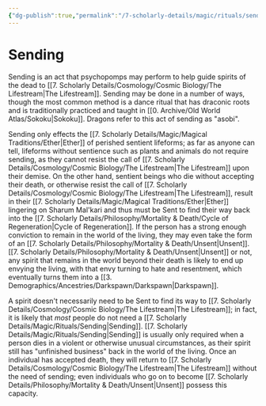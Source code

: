 ```yaml
---
{"dg-publish":true,"permalink":"/7-scholarly-details/magic/rituals/sending/","noteIcon":""}
---
```


# Sending

Sending is an act that psychopomps may perform to help guide spirits of the dead to [[7. Scholarly Details/Cosmology/Cosmic Biology/The Lifestream\|The Lifestream]]. Sending may be done in a number of ways, though the most common method is a dance ritual that has draconic roots and is traditionally practiced and taught in [[0. Archive/Old World Atlas/Sokoku\|Sokoku]]. Dragons refer to this act of sending as "asobi".

Sending only effects the [[7. Scholarly Details/Magic/Magical Traditions/Ether\|Ether]] of perished sentient lifeforms; as far as anyone can tell, lifeforms without sentience such as plants and animals do not require sending, as they cannot resist the call of [[7. Scholarly Details/Cosmology/Cosmic Biology/The Lifestream\|The Lifestream]] upon their demise. On the other hand, sentient beings who die without accepting their death, or otherwise resist the call of [[7. Scholarly Details/Cosmology/Cosmic Biology/The Lifestream\|The Lifestream]], result in their [[7. Scholarly Details/Magic/Magical Traditions/Ether\|Ether]] lingering on Sharum Mal'kari and thus must be Sent to find their way back into the [[7. Scholarly Details/Philosophy/Mortality & Death/Cycle of Regeneration\|Cycle of Regeneration]]. If the person has a strong enough conviction to remain in the world of the living, they may even take the form of an [[7. Scholarly Details/Philosophy/Mortality & Death/Unsent\|Unsent]]. [[7. Scholarly Details/Philosophy/Mortality & Death/Unsent\|Unsent]] or not, any spirit that remains in the world beyond their death is likely to end up envying the living, with that envy turning to hate and resentment, which eventually turns them into a [[3. Demographics/Ancestries/Darkspawn/Darkspawn\|Darkspawn]]. 

A spirit doesn't necessarily need to be Sent to find its way to [[7. Scholarly Details/Cosmology/Cosmic Biology/The Lifestream\|The Lifestream]]; in fact, it is likely that *most* people do not need a [[7. Scholarly Details/Magic/Rituals/Sending\|Sending]]. [[7. Scholarly Details/Magic/Rituals/Sending\|Sending]] is usually only required when a person dies in a violent or otherwise unusual circumstances, as their spirit still has "unfinished business" back in the world of the living. Once an individual has accepted death, they will return to [[7. Scholarly Details/Cosmology/Cosmic Biology/The Lifestream\|The Lifestream]] without the need of sending; even individuals who go on to become [[7. Scholarly Details/Philosophy/Mortality & Death/Unsent\|Unsent]] possess this capacity. 


